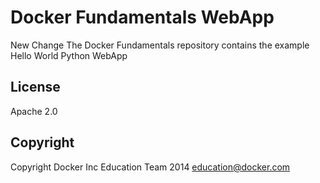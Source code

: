Docker Fundamentals WebApp
==========================
New Change
The Docker Fundamentals repository contains the example Hello World Python WebApp

## License

Apache 2.0

## Copyright

Copyright Docker Inc Education Team 2014 <education@docker.com>
